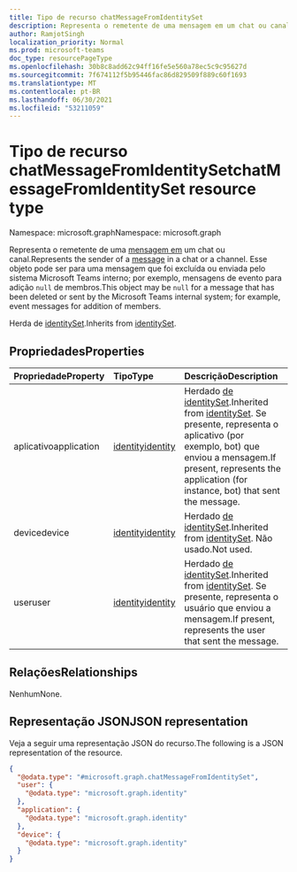```yaml
---
title: Tipo de recurso chatMessageFromIdentitySet
description: Representa o remetente de uma mensagem em um chat ou canal.
author: RamjotSingh
localization_priority: Normal
ms.prod: microsoft-teams
doc_type: resourcePageType
ms.openlocfilehash: 30b8c8add62c94ff16fe5e560a78ec5c9c95627d
ms.sourcegitcommit: 7f674112f5b95446fac86d829509f889c60f1693
ms.translationtype: MT
ms.contentlocale: pt-BR
ms.lasthandoff: 06/30/2021
ms.locfileid: "53211059"
---
```

# <a name="chatmessagefromidentityset-resource-type"></a><span data-ttu-id="26bb5-103">Tipo de recurso chatMessageFromIdentitySet</span><span class="sxs-lookup"><span data-stu-id="26bb5-103">chatMessageFromIdentitySet resource type</span></span>

<span data-ttu-id="26bb5-104">Namespace: microsoft.graph</span><span class="sxs-lookup"><span data-stu-id="26bb5-104">Namespace: microsoft.graph</span></span>

<span data-ttu-id="26bb5-105">Representa o remetente de uma [mensagem em](../resources/chatmessage.md) um chat ou canal.</span><span class="sxs-lookup"><span data-stu-id="26bb5-105">Represents the sender of a [message](../resources/chatmessage.md) in a chat or a channel.</span></span> <span data-ttu-id="26bb5-106">Esse objeto pode ser para uma mensagem que foi excluída ou enviada pelo sistema Microsoft Teams interno; por exemplo, mensagens de evento para adição `null` de membros.</span><span class="sxs-lookup"><span data-stu-id="26bb5-106">This object may be `null` for a message that has been deleted or sent by the Microsoft Teams internal system; for example, event messages for addition of members.</span></span>


<span data-ttu-id="26bb5-107">Herda de [identitySet](../resources/identityset.md).</span><span class="sxs-lookup"><span data-stu-id="26bb5-107">Inherits from [identitySet](../resources/identityset.md).</span></span>

## <a name="properties"></a><span data-ttu-id="26bb5-108">Propriedades</span><span class="sxs-lookup"><span data-stu-id="26bb5-108">Properties</span></span>
|<span data-ttu-id="26bb5-109">Propriedade</span><span class="sxs-lookup"><span data-stu-id="26bb5-109">Property</span></span>|<span data-ttu-id="26bb5-110">Tipo</span><span class="sxs-lookup"><span data-stu-id="26bb5-110">Type</span></span>|<span data-ttu-id="26bb5-111">Descrição</span><span class="sxs-lookup"><span data-stu-id="26bb5-111">Description</span></span>|
|:---|:---|:---|
|<span data-ttu-id="26bb5-112">aplicativo</span><span class="sxs-lookup"><span data-stu-id="26bb5-112">application</span></span>|[<span data-ttu-id="26bb5-113">identity</span><span class="sxs-lookup"><span data-stu-id="26bb5-113">identity</span></span>](../resources/identity.md)|<span data-ttu-id="26bb5-114">Herdado [de identitySet](../resources/identityset.md).</span><span class="sxs-lookup"><span data-stu-id="26bb5-114">Inherited from [identitySet](../resources/identityset.md).</span></span> <span data-ttu-id="26bb5-115">Se presente, representa o aplicativo (por exemplo, bot) que enviou a mensagem.</span><span class="sxs-lookup"><span data-stu-id="26bb5-115">If present, represents the application (for instance, bot) that sent the message.</span></span>|
|<span data-ttu-id="26bb5-116">device</span><span class="sxs-lookup"><span data-stu-id="26bb5-116">device</span></span>|[<span data-ttu-id="26bb5-117">identity</span><span class="sxs-lookup"><span data-stu-id="26bb5-117">identity</span></span>](../resources/identity.md)|<span data-ttu-id="26bb5-118">Herdado [de identitySet](../resources/identityset.md).</span><span class="sxs-lookup"><span data-stu-id="26bb5-118">Inherited from [identitySet](../resources/identityset.md).</span></span> <span data-ttu-id="26bb5-119">Não usado.</span><span class="sxs-lookup"><span data-stu-id="26bb5-119">Not used.</span></span>|
|<span data-ttu-id="26bb5-120">user</span><span class="sxs-lookup"><span data-stu-id="26bb5-120">user</span></span>|[<span data-ttu-id="26bb5-121">identity</span><span class="sxs-lookup"><span data-stu-id="26bb5-121">identity</span></span>](../resources/identity.md)|<span data-ttu-id="26bb5-122">Herdado [de identitySet](../resources/identityset.md).</span><span class="sxs-lookup"><span data-stu-id="26bb5-122">Inherited from [identitySet](../resources/identityset.md).</span></span> <span data-ttu-id="26bb5-123">Se presente, representa o usuário que enviou a mensagem.</span><span class="sxs-lookup"><span data-stu-id="26bb5-123">If present, represents the user that sent the message.</span></span>|

## <a name="relationships"></a><span data-ttu-id="26bb5-124">Relações</span><span class="sxs-lookup"><span data-stu-id="26bb5-124">Relationships</span></span>
<span data-ttu-id="26bb5-125">Nenhum</span><span class="sxs-lookup"><span data-stu-id="26bb5-125">None.</span></span>

## <a name="json-representation"></a><span data-ttu-id="26bb5-126">Representação JSON</span><span class="sxs-lookup"><span data-stu-id="26bb5-126">JSON representation</span></span>
<span data-ttu-id="26bb5-127">Veja a seguir uma representação JSON do recurso.</span><span class="sxs-lookup"><span data-stu-id="26bb5-127">The following is a JSON representation of the resource.</span></span>
<!-- {
  "blockType": "resource",
  "@odata.type": "microsoft.graph.chatMessageFromIdentitySet"
}
-->
``` json
{
  "@odata.type": "#microsoft.graph.chatMessageFromIdentitySet",
  "user": {
    "@odata.type": "microsoft.graph.identity"
  },
  "application": {
    "@odata.type": "microsoft.graph.identity"
  },
  "device": {
    "@odata.type": "microsoft.graph.identity"
  }
}
```

